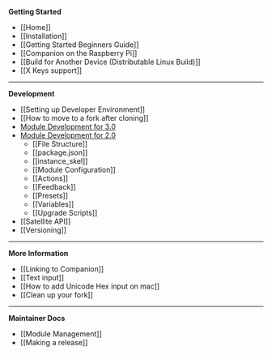 **Getting Started**

- [[Home]]
- [[Installation]]
- [[Getting Started Beginners Guide]]
- [[Companion on the Raspberry Pi]]
- [[Build for Another Device (Distributable Linux Build)]]
- [[X Keys support]]

---

**Development**

- [[Setting up Developer Environment]]
- [[How to move to a fork after cloning]]
- [Module Development for 3.0](https://github.com/bitfocus/companion-module-base/wiki)
- [Module Development for 2.0](Module-Development)
  - [[File Structure]]
  - [[package.json]]
  - [[instance_skel]]
  - [[Module Configuration]]
  - [[Actions]]
  - [[Feedback]]
  - [[Presets]]
  - [[Variables]]
  - [[Upgrade Scripts]]
- [[Satellite API]]
- [[Versioning]]

---

**More Information**

- [[Linking to Companion]]
- [[Text input]]
- [[How to add Unicode Hex input on mac]]
- [[Clean up your fork]]

---

**Maintainer Docs**

- [[Module Management]]
- [[Making a release]]
